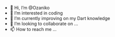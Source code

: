 - 👋 Hi, I’m @Ozaniko
- 👀 I’m interested in coding
- 🌱 I’m currently improving on my Dart knowledge
- 💞️ I’m looking to collaborate on ...
- 📫 How to reach me ...

<!---
Ozaniko/Ozaniko is a ✨ special ✨ repository because its `README.md` (this file) appears on your GitHub profile.
You can click the Preview link to take a look at your changes.
--->
